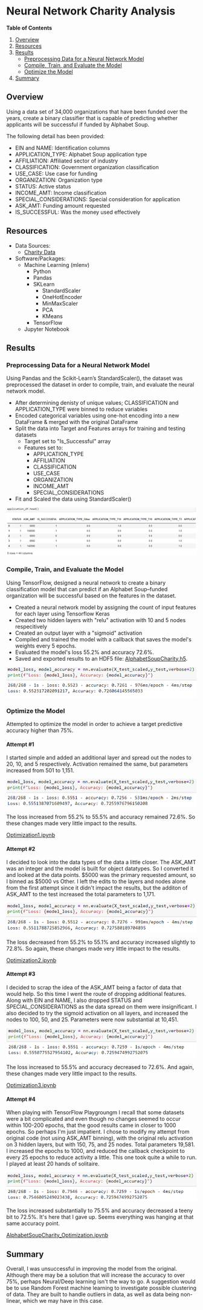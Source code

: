 # Neural Network Charity Analysis

**Table of Contents**

1. [Overview](https://github.com/catsdata/Neural_Network_Charity_Analysis#overview)
2. [Resources](https://github.com/catsdata/Neural_Network_Charity_Analysis#resources)
3. [Results](https://github.com/catsdata/Neural_Network_Charity_Analysis#results)
    - [Preprocessing Data for a Neural Network Model](https://github.com/catsdata/Neural_Network_Charity_Analysis#preprocessing-data-for-a-neural-network-model)
    - [Compile, Train, and Evaluate the Model](https://github.com/catsdata/Neural_Network_Charity_Analysis#compile-train-and-evaluate-the-model)
    - [Optimize the Model](https://github.com/catsdata/Neural_Network_Charity_Analysis#optimize-the-model)
4. [Summary](https://github.com/catsdata/Neural_Network_Charity_Analysis#summary)


## Overview

Using a data set of 34,000 organizations that have been funded over the years, create a binary classifier that is capable of predicting whether applicants will be successful if funded by Alphabet Soup.

The following detail has been provided:

- EIN and NAME:  Identification columns
- APPLICATION_TYPE:  Alphabet Soup application type
- AFFILIATION:  Affiliated sector of industry
- CLASSIFICATION:  Government organization classification
- USE_CASE:  Use case for funding
- ORGANIZATION:  Organization type
- STATUS:  Active status
- INCOME_AMT:  Income classification
- SPECIAL_CONSIDERATIONS:  Special consideration for application
- ASK_AMT:  Funding amount requested
- IS_SUCCESSFUL:  Was the money used effectively


## Resources

- Data Sources: 
    - [Charity Data](https://github.com/catsdata/Neural_Network_Charity_Analysis/blob/main/Resources/charity_data.csv)
- Software/Packages:  
    - Machine Learning (mlenv)
        - Python
        - Pandas
        - SKLearn
            - StandardScaler
            - OneHotEncoder
            - MinMaxScaler
            - PCA
            - KMeans
        - TensorFlow
    - Jupyter Notebook

## Results

### Preprocessing Data for a Neural Network Model

Using Pandas and the Scikit-Learn’s StandardScaler(), the dataset was preprocessed the dataset in order to compile, train, and evaluate the neural network model.

- After determining denisty of unique values; CLASSIFICATION and APPLICATION_TYPE were binned to reduce variables
- Encoded categorical variables using one-hot encoding into a new DataFrame & merged with the original DataFrame
- Split the data into Target and Features arrays for training and testing datasets
    - Target set to "Is_Successful" array 
    - Features set to:
        - APPLICATION_TYPE
        - AFFILIATION
        - CLASSIFICATION
        - USE_CASE
        - ORGANIZATION
        - INCOME_AMT
        - SPECIAL_CONSIDERATIONS
- Fit and Scaled the data using StandardScaler()

![del1](https://github.com/catsdata/Neural_Network_Charity_Analysis/blob/main/images/del1.PNG)

### Compile, Train, and Evaluate the Model

Using TensorFlow, designed a neural network to create a binary classification model that can predict if an Alphabet Soup–funded organization will be successful based on the features in the dataset. 

- Created a neural network model by assigning the count of input features for each layer using Tensorflow Keras
- Created two hidden layers with "relu" activation with 10 and 5 nodes respecitively
- Created an output layer with a "sigmoid" activation
- Compiled and trained the model with a callback that saves the model's weights every 5 epochs.
- Evaluated the model's loss 55.2% and accuracy 72.6%.
- Saved and exported results to an HDF5 file: [AlphabetSoupCharity.h5](https://github.com/catsdata/Neural_Network_Charity_Analysis/blob/main/AlphabetSoupCharity.h5).

![del2](https://github.com/catsdata/Neural_Network_Charity_Analysis/blob/main/images/del2.PNG)

### Optimize the Model

Attempted to optimize the model in order to achieve a target predictive accuracy higher than 75%. 

#### Attempt #1

I started simple and added an additional layer and spread out the nodes to 20, 10, and 5 respectively.  Activation remained the same, but parameters increased from 501 to 1,151.

![opt1](https://github.com/catsdata/Neural_Network_Charity_Analysis/blob/main/images/opt1.PNG)

The loss increased from 55.2% to 55.5% and accuracy remained 72.6%.   So these changes made very little impact to the results.

[Optimization1.ipynb]()

#### Attempt #2

I decided to look into the data types of the data a little closer.  The ASK_AMT was an integer and the model is built for object datatypes.  So I converted it and looked at the data points.  $5000 was the primary requested amount, so I binned as $5000 vs Other.  I left the edits to the layers and nodes alone from the first attempt since it didn't impact the results, but the additon of ASK_AMT to the test increased the total parameters to 1,171.

![opt2](https://github.com/catsdata/Neural_Network_Charity_Analysis/blob/main/images/opt2.PNG)

The loss decreased from 55.2% to 55.1% and accuracy increased slightly to 72.8%.   So again, these changes made very little impact to the results.

[Optimization2.ipynb]()

#### Attempt #3

I decided to scrap the idea of the ASK_AMT being a factor of data that would help.  So this time I went the route of dropping additional features.  Along with EIN and NAME, I also dropped STATUS and SPECIAL_CONSIDERATIONS as the data spread on them were insignificant.  I also decided to try the sigmoid activation on all layers, and increased the nodes to 100, 50, and 25.  Parameters were now substantial at 10,451.

![opt3](https://github.com/catsdata/Neural_Network_Charity_Analysis/blob/main/images/opt3.PNG)

The loss increased to 55.5% and accuracy decreased to 72.6%.  And again, these changes made very little impact to the results.

[Optimization3.ipynb]()

#### Attempt #4

When playing with TensorFlow Playgroungm I recall that some datasets were a bit complicated and even though no changes seemed to occur within 100-200 epochs, that the good results came in closer to 1000 epochs.  So perhaps I'm just impatient.  I chose to modify my attempt from original code (not using ASK_AMT binning), with the original relu activation on 3 hidden layers, but with 150, 75, and 25 nodes.  Total parameters 19,581.  I increased the epochs to 1000, and reduced the callback checkpoint to every 25 epochs to reduce activity a little.  This one took quite a while to run.  I played at least 20 hands of solitaire.  

![opt4](https://github.com/catsdata/Neural_Network_Charity_Analysis/blob/main/images/opt4.PNG)

The loss increased substantially to 75.5% and accuracy decreased a teeny bit to 72.5%.  It's here that I gave up.  Seems everything was hanging at that same accuracy point.

[AlphabetSoupCharity_Optimization.ipynb]()

## Summary 

Overall, I was unsuccessful in improving the model from the original.  Although there may be a solution that will increase the accuracy to over 75%, perhaps Neural/Deep learning isn't the way to go.  A suggestion would be to use Random Forest machine learning to investigate possible clustering of data.  They are built to handle outliers in data, as well as data being non-linear, which we may have in this case.  
